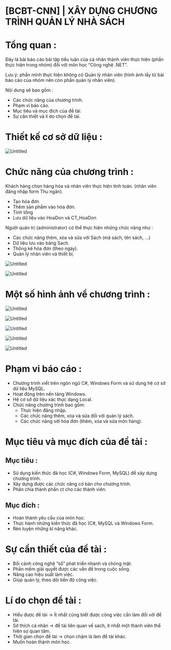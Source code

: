 # [BCBT-CNN] | XÂY DỰNG CHƯƠNG TRÌNH QUẢN LÝ NHÀ SÁCH

# Tổng quan :

Đây là bài báo cáo bài tập tiểu luận của cá nhân thành viên thực hiện (phần thực hiện trong nhóm) đối với môn học “Công nghệ .NET”.

Lưu ý: phần mình thực hiện không có Quản lý nhân viên (hình ảnh lấy từ bài báo cáo của nhóm nên còn phần quản lý nhân viên).

Nội dung sẽ bao gồm :

- Các chức năng của chương trình.
- Phạm vi báo cáo.
- Mục tiêu và mục đích của đề tài.
- Sự cần thiết và lí do chọn đề tài.

# Thiết kế cơ sở dữ liệu :

![Untitled](hinh_anh/Untitled.png)

# Chức năng của chương trình :

Khách hàng chọn hàng hóa và nhân viên thực hiện tính toán. (nhân viên đăng nhập form Thu ngân).

- Tạo hóa đơn
- Thêm sản phẩm vào hóa đơn.
- Tính tổng
- Lưu dữ liệu vào HoaDon và CT_HoaDon

Người quản trị (administrator) có thể thực hiện những chức năng như :

- Các chức năng thêm, xóa và sửa với Sách (mã sách, tên sách, ...)
- Dữ liệu lưu vào bảng Sach.
- Thống kê hóa đơn (theo ngày).
- Quản lý nhân viên và thiết bị.

![Untitled](hinh_anh/Untitled%201.png)

![Untitled](hinh_anh/Untitled%202.png)

# Một số hình ảnh về chương trình :

![Untitled](hinh_anh/Untitled%203.png)

![Untitled](hinh_anh/Untitled%204.png)

![Untitled](hinh_anh/Untitled%205.png)

![Untitled](hinh_anh/Untitled%206.png)

![Untitled](hinh_anh/Untitled%207.png)

# Phạm vi báo cáo :

- Chương trình viết trên ngôn ngữ C#, Windows Form và sử dụng hệ cơ sở dữ liệu MySQL.
- Hoạt động trên nền tảng Windows.
- Hệ cơ sở dữ liệu xác thực dạng Local.
- Chức năng chương trình bao gồm:
    - Thực hiện đăng nhập.
    - Các chức năng thêm, xóa và sửa đối với quản lý sách.
    - Các chức năng với hóa đơn (thêm, xóa và sửa món hàng).

# Mục tiêu và mục đích của đề tài :

## Mục tiêu :

- Sử dụng kiến thức đã học (C#, Windows Form, MySQL) để xây dựng chương trình.
- Xây dựng được các chức năng cơ bản cho chương trình.
- Phân chia thành phần ct cho các thành viên.

## Mục đích :

- Hoàn thành yêu cầu của môn học.
- Thực hành những kiến thức đã học (C#, MySQL và Windows Form.
- Rèn luyện những kĩ năng khác.

# Sự cần thiết của đề tài :

- Bối cảnh công nghệ “số” phát triển nhanh và chóng mặt.
- Phần mềm giải quyết được các vấn đề trong cuộc sống.
- Nâng cao hiệu suất làm việc.
- Giúp quản lý, theo dõi tiến độ công việc.

# Lí do chọn đề tài :

- Hiểu được đề tài → Ít nhất cũng biết được công việc cần làm đối với đề tài.
- Sở thích cá nhân → đề tài liên quan về sách, ít nhất một thành viên thể hiện sự quan tâm.
- Thời gian chọn đề tài → chọn chậm là làm đề tài khác.
- Muốn hoàn thành môn học.